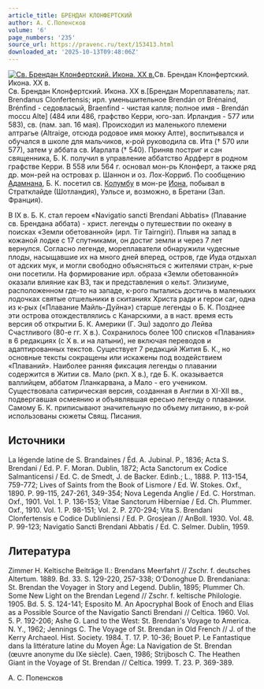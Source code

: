 ```yaml
---
article_title: БРЕНДАН КЛОНФЕРТСКИЙ
author: А. С.Попенсков
volume: '6'
page_numbers: '235'
source_url: https://pravenc.ru/text/153413.html
downloaded_at: '2025-10-13T09:48:06Z'
---
```


[![Св. Брендан Клонфертский. Икона. ХХ в.](https://pravenc.ru/data/843/460/1234/i200.jpg "Кликните для увеличения картинки")](https://pravenc.ru/data/843/460/1234/i400.jpg)Св. Брендан Клонфертский. Икона. ХХ в.  
Св. Брендан Клонфертский. Икона. ХХ в.[Брендан Мореплаватель; лат. Brendanus Clonfertensis; ирл. уменьшительное Brendán от Brénaind, Brénfind - седовласый, Braenfind - чистая капля; полное имя - Brendán moccu Alte] (484 или 486, графство Керри, юго-зап. Ирландия - 577 или 583), св. (пам. зап. 16 мая). Происходил из маленького племени алтрагье (Altraige, отсюда родовое имя мокку Алте), воспитывался и обучался в школе для мальчиков, к-рой руководила св. Ита († 570 или 577), затем у аббата св. Иарлата († 540). Приняв постриг и сан священника, Б. К. получил в управление аббатство Ардферт в родном графстве Керри. В 558 или 564 г. основал мон-рь Клонферт, а также ряд др. мон-рей на островах р. Шаннон и оз. Лох-Корриб. По сообщению [Адамнана](https://pravenc.ru/text/Адамнана.html), Б. К. посетил св. [Колумбу](https://pravenc.ru/text/Колумбу.html) в мон-ре [Иона](https://pravenc.ru/text/Иона.html), побывал в Стратклайде (Шотландия), Уэльсе и, возможно, в Бретани (Зап. Франция).

В IX в. Б. К. стал героем «Navigatio sancti Brendani Abbatis» (Плавание св. Брендана аббата) - христ. легенды о путешествии по океану в поисках «Земли обетованной» (ирл. Tir Tairngiri). Плывя на запад в кожаной лодке с 17 спутниками, он достиг земли и через 7 лет вернулся. Согласно легенде, мореплаватели обнаружили чудесные плоды, насыщавшие их на много дней вперед, остров, где Иуда отдыхал от адских мук, и могли свободно объясняться с жителями стран, к-рые они посетили. На формирование ирл. образа «Земли обетованной» оказали влияние как ВЗ, так и представления о кельт. Элизиуме, расположенном где-то на западе, к-рого пытались достичь в маленьких лодочках святые отшельники в скитаниях Христа ради и герои саг, одна из к-рых («Плавание Майль-Дуйна») старше легенды о Б. К. Позднее эти острова отождествлялись с Канарскими, а в наст. время есть версия об открытии Б. К. Америки (Г. Эш) задолго до Лейва Счастливого (80-е гг. Х в.). Сохранилось более 100 списков «Плавания» в 6 редакциях (с X в. и на латыни), не включая переводов и адаптированных текстов. Существует 7 редакций Жития Б. К., но основные тексты сокращены или искажены под воздействием «Плаваний». Наиболее ранняя фиксация легенды о плавании содержится в Житии св. Мало (ркп. X в.), где Б. К. оказывается валлийцем, аббатом Лланкарвана, а Мало - его учеником. Существовала сатирическая версия, созданная в Англии в XI-XII вв., подвергавшая осмеянию и объявлявшая ересью легенду о плавании. Самому Б. К. приписывают значительную по объему литанию, в к-рой использованы сюжеты Свящ. Писания.

## Источники

La légende latine de S. Brandaines / Éd. A. Jubinal. P., 1836; Acta S. Brendani / Ed. P. F. Moran. Dublin, 1872; Acta Sanctorum ex Codice Salmanticensi / Ed. C. de Smedt, J. de Backer. Edinb.; L., 1888. P. 113-154, 759-772; Lives of Saints from the Book of Lismore / Ed. W. Stokes. Oxf., 1890. P. 99-115, 247-261, 349-354; Nova Legenda Anglie / Ed. C. Horstman. Oxf., 1901. Vol. 1. P. 136-153; Vitae Sanctorum Hiberniae / Ed. Ch. Plummer. Oxf., 1910. Vol. 1. P. 98-151; Vol. 2. P. 270-294; Vita S. Brendani Clonfertensis e Codice Dubliniensi / Ed. P. Grosjean // AnBoll. 1930. Vol. 48. P. 99-123; Navigatio Sancti Brendani Abbatis / Ed. C. Selmer. Dublin, 1959.

## Литература

Zimmer H. Keltische Beiträge II.: Brendans Meerfahrt // Zschr. f. deutsches Altertum. 1889. Bd. 33. S. 129-220, 257-338; O'Donoghue D. Brendaniana: St. Brendan the Voyager in Story and Legend. Dublin, 1895; Plummer Ch. Some New Light on the Brendan Legend // Zschr. f. keltische Philologie. 1905. Bd. 5. S. 124-141; Esposito M. An Apocryphal Book of Enoch and Elias as a Possible Source of the Navigatio Sancti Brendani // Celtica. 1960. Vol. 5. P. 192-206; Ashe G. Land to the West: St. Brendan's Voyage to America. N. Y., 1962; Jennings C. The Voyage of St. Brendan in Old French // J. of the Kerry Archaeol. Hist. Society. 1984. T. 17. P. 10-36; Bouet P. Le Fantastique dans la littérature latine du Moyen Âge: La Navigation de St. Brendan (œuvre anonyme du IXe siècle). Caen, 1986; Strijbosch C. The Heathen Giant in the Voyage of St. Brendan // Celtica. 1999. T. 23. P. 369-389.

А. С.  Попенсков
